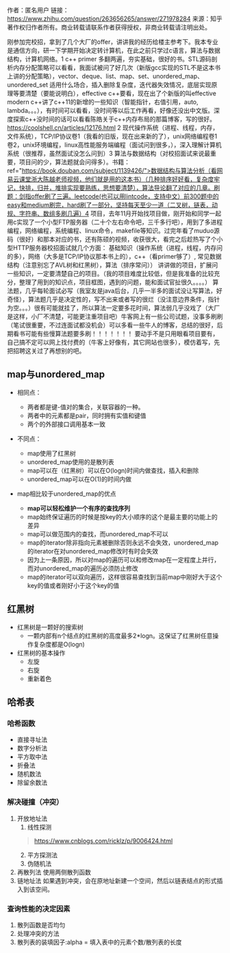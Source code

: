 作者：匿名用户
链接：https://www.zhihu.com/question/263656265/answer/271978284
来源：知乎
著作权归作者所有。商业转载请联系作者获得授权，非商业转载请注明出处。

刚参加完校招，拿到了几个大厂的offer，讲讲我的经历给楼主参考下。我本专业是通信方向，研一下学期开始决定转计算机，在此之前只学过c语言，算法与数据结构，计算机网络。1 c++ primer 多翻两遍，夯实基础，很好的书。STL源码剖析内存分配策略可以看看，我面试被问了好几次（新版gcc实现的STL不是这本书上讲的分配策略），vector、deque、list、map、set、unordered_map、unordered_set 适用什么场合，插入删除复杂度，迭代器失效情况，底层实现原理等要清楚（要能说明白），effective c++要看，现在出了个新版的叫effective modern c++讲了c++11的新增的一些知识（智能指针，右值引用，auto, lambda。。。），有时间可以看看，没时间等以后工作再看，好像还没出中文版。深度探索c++没时间的话可以看看陈皓关于c++内存布局的那篇博客，写的很好。https://coolshell.cn/articles/12176.html 2 现代操作系统（进程、线程，内存，文件系统），TCP/IP协议卷1（我看的旧版，现在出来新的了），unix网络编程卷1卷2，unix环境编程，linux高性能服务端编程（面试问到很多，），深入理解计算机系统（很推荐，虽然面试没怎么问到）3 算法与数据结构（对校招面试来说最重要，项目问的少，算法题就会问得多）。书籍：ref="https://book.douban.com/subject/1139426/">数据结构与算法分析（看网易云课堂浙大陈越老师视频，他们就是用的这本书）（几种排序好好看，复杂度牢记，快排，归并，堆排实现要熟练，思想要清楚），算法导论翻了对应的几章。刷题：剑指offer刷了三遍。leetcode(也可以用lintcode，支持中文）前300题中的easy和medium刷完，hard刷了一部分，坚持每天至少一道（二叉树，链表，动规、字符串、数组多刷几遍）4 项目，去年11月开始找项目做，刚开始和同学一起用c实现了一个小型FTP服务器（二十个左右命令吧，三千多行吧），用到了多进程编程，网络编程，系统编程、linux命令，makefile等知识。过完年看了muduo源码（很好）和那本对应的书，还有陈硕的视频，收获很大，看完之后趁热写了个小型HTTP服务器校招面试就几个方面：  基础知识（操作系统（进程，线程，内存问的多），网络（大多是TCP/IP协议那本书上的），c++（看primer够了）,  常见数据结构（注意别忘了AVL树和红黑树），算法（排序常问））  讲讲做的项目，扩展问一些知识，一定要清楚自己的项目。（我的项目难度比较低，但是我准备的比较充分，整理了用到的知识点，项目框图，遇到的问题，能和面试官扯很久。。。。）  算法题，几乎每轮面试必写（我室友是java后台，几乎一半多的面试没让写算法，好奇怪），算法题几乎是决定性的，写不出来或者写的很烂（没注意边界条件，指针为空。。。）很有可能就挂了，所以算法一定要多花时间，算法弱几乎没戏了（大厂是这样，小厂不清楚，可能更注重项目吧）牛客网上有一些公司试题，没事多刷刷（笔试很重要，不过连面试都没机会）可以多看一些牛人的博客，总结的很好，后期看书可能有些慢算法题要多刷！！！！！！！ 要动手不是只用眼看项目要有，自己搞不定可以网上找付费的（牛客上好像有，其它网站也很多），模仿着写，先把招聘这关过了再想别的吧。




## map与unordered_map

* 相同点：
  * 两者都是键-值对的集合，关联容器的一种。
  * 两者中的元素都是pair，同时拥有实值和键值
  * 两个的外部接口调用基本一致
* 不同点：
  * map使用了红黑树
  * unordered_map使用的是散列表
  * map可以在（红黑树）可以在O(logn)时间内做查找，插入和删除
  * unordered_map可以在O(1)的时间内做

* map相比较于unordered_map的优点
  * **map可以轻松维护一个有序的查找序列**
  * map始终保证遍历的时候是按key的大小顺序的这个是最主要的功能上的差异
  * map可以做范围内的查找，而unordered_map不可以
  * map的iterator除非指向元素被删除否则永远不会失效，unordered_map的iterator在对unordered_map修改时有时会失效
  * 因为上一条原因，所以对map的遍历可以和修改map在一定程度上并行，而对unordered_map的遍历必须防止修改
  * map的iterator可以双向遍历，这样很容易查找到当前map中刚好大于这个key的值或者刚好小于这个key的值

## 红黑树

* 红黑树是一颗好的搜索树
  * 一颗内部有n个结点的红黑树的高度最多2*logn。这保证了红黑树任意操作复杂度都是O(logn)
* 红黑树的基本操作
  * 左旋
  * 右旋
  * 重新着色

## 哈希表

### 哈希函数
* 直接寻址法
* 数字分析法
* 平方取中法
* 折叠法
* 随机数法
* 除留余数法

### 解决碰撞（冲突）

1. 开放地址法
   1. 线性探测
   >https://www.cnblogs.com/ricklz/p/9006424.html
   2. 平方探测法
   3. 伪随机法
2. 再散列法
    使用两侧散列函数
3. 链地址法
    如果遇到冲突，会在原地址新建一个空间，然后以链表结点的形式插入到该空间。

### 查询性能的决定因素
1. 散列函数是否均匀
2. 处理冲突的方法
3. 散列表的装填因子:alpha = 填入表中的元素个数/散列表的长度